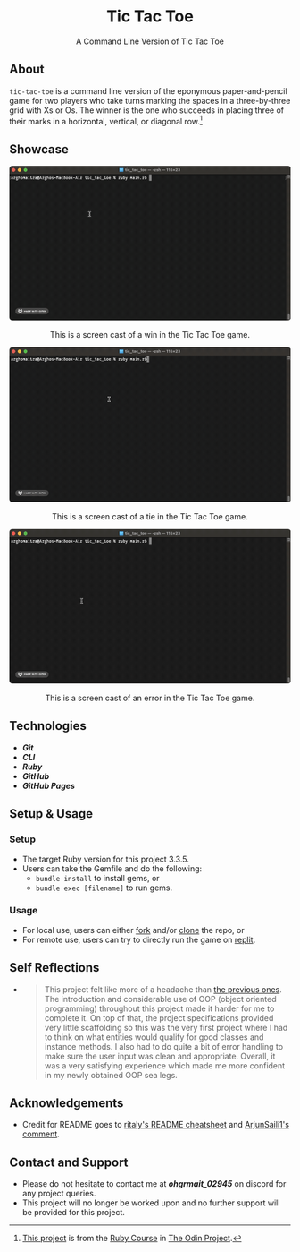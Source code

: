 <div align="center">
  <h1>Tic Tac Toe</h1>

  A Command Line Version of Tic Tac Toe
</div>

## About
`tic-tac-toe` is a command line version of the eponymous paper-and-pencil game for two players who take turns marking the spaces in a three-by-three grid with Xs or Os. The winner is the one who succeeds in placing three of their marks in a horizontal, vertical, or diagonal row.[^1]

[^1]: [This project](https://www.theodinproject.com/lessons/ruby-tic-tac-toe) is from the [Ruby Course](https://www.theodinproject.com/paths/full-stack-ruby-on-rails/courses/ruby) in [The Odin Project](https://www.theodinproject.com/about).

## Showcase
<div align="center">
  <img src="./img/demo/demo-part1.gif" alt="Screen cast of Tic Tac Toe">
  <p></p>
  <p>This is a screen cast of a win in the Tic Tac Toe game.</p>

  <img src="./img/demo/demo-part2.gif" alt="Screen cast of Tic Tac Toe">
  <p></p>
  <p>This is a screen cast of a tie in the Tic Tac Toe game.</p>

  <img src="./img/demo/demo-part3.gif" alt="Screen cast of Tic Tac Toe">
  <p></p>
  <p>This is a screen cast of an error in the Tic Tac Toe game.</p>
</div>

## Technologies
- ***Git***
- ***CLI***
- ***Ruby***
- ***GitHub***
- ***GitHub Pages***

## Setup & Usage

### Setup
- The target Ruby version for this project 3.3.5.
- Users can take the Gemfile and do the following:
  - `bundle install` to install gems, or
  - `bundle exec [filename]` to run gems.

### Usage
- For local use, users can either [fork](https://docs.github.com/en/pull-requests/collaborating-with-pull-requests/working-with-forks/fork-a-repo) and/or [clone](https://docs.github.com/en/repositories/creating-and-managing-repositories/cloning-a-repository) the repo, or
- For remote use, users can try to directly run the game on [replit](https://replit.com/).

## Self Reflections
- > This project felt like more of a headache than [the previous ones](https://github.com/ohgrmait). The introduction and considerable use of OOP (object oriented programming) throughout this project made it harder for me to complete it. On top of that, the project specifications provided very little scaffolding so this was the very first project where I had to think on what entities would qualify for good classes and instance methods. I also had to do quite a bit of error handling to make sure the user input was clean and appropriate. Overall, it was a very satisfying experience which made me more confident in my newly obtained OOP sea legs.

## Acknowledgements
- Credit for README goes to [ritaly's README cheatsheet](https://github.com/ritaly/README-cheatsheet) and [ArjunSaili1's comment](https://github.com/TheOdinProject/curriculum/discussions/25472#discussioncomment-5889343).

## Contact and Support
- Please do not hesitate to contact me at ***ohgrmait_02945*** on discord for any project queries.
- This project will no longer be worked upon and no further support will be provided for this project.